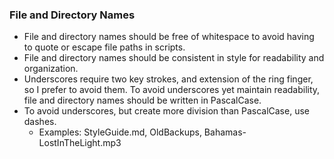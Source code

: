 ### File and Directory Names
- File and directory names should be free of whitespace to avoid having to quote or escape file paths in scripts.
- File and directory names should be consistent in style for readability and organization.
- Underscores require two key strokes, and extension of the ring finger, so I prefer to avoid them. To avoid underscores yet maintain readability, file and directory names should be written in PascalCase.
- To avoid underscores, but create more division than PascalCase, use dashes.
    - Examples: StyleGuide.md, OldBackups, Bahamas-LostInTheLight.mp3
